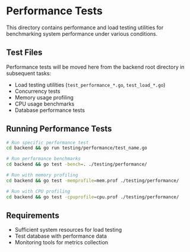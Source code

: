 # Performance Tests

This directory contains performance and load testing utilities for benchmarking system performance under various conditions.

## Test Files

Performance tests will be moved here from the backend root directory in subsequent tasks:

- Load testing utilities (`test_performance_*.go`, `test_load_*.go`)
- Concurrency tests
- Memory usage profiling
- CPU usage benchmarks
- Database performance tests

## Running Performance Tests

```bash
# Run specific performance test
cd backend && go run testing/performance/test_name.go

# Run performance benchmarks
cd backend && go test -bench=. ./testing/performance/

# Run with memory profiling
cd backend && go test -memprofile=mem.prof ./testing/performance/

# Run with CPU profiling  
cd backend && go test -cpuprofile=cpu.prof ./testing/performance/
```

## Requirements

- Sufficient system resources for load testing
- Test database with performance data
- Monitoring tools for metrics collection